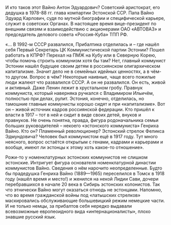 И кто таков этот Вайно Антон Эдуардович? Советский аристократ, его дедушка в 1978-88 гг. глава компартии Эстонской ССР. Папа Вайно Эдуард Карлович, судя по мутной биографии и специфической карьере, служит в советских Органах. В настоящее время вице-президент по внешним связям и взаимодействию с акционерами ОАО «АВТОВАЗ» и председатель делового совета «Россия-Куба» ТПП РФ.

«… В 1992-м СССР развалился, Прибалтика отделилась и – где нашёл себя Первый Секретарь ЦК Коммунистической партии Эстонии? Пошел работать в КПРФ? Перехал на ПМЖ на Кубу или в Северную Корею, чтобы помочь строить коммунизм хотя бы там? Нет, главный коммунист Эстонии нашёл будущее своим детям в россиянском олигархическом капитализме. Значит дело не в семейных идейных ценностях, а в чём-то другом. Вопрос в чём?
Некоторые наивные, чаще всего пожилые люди жалеют что развалился СССР. А он не развалился. Он есть, живой и активный. Даже Ленин лежит в хрустальном гробу. Правнук коммуниста, который наверняка ручкался с Владимиром Ильичём, полностью при делах, рулит. Эстония, конечно, отделилась, но тамошние главные коммунисты хорошо сидят и при «капитализме». Вот он – живой источник кадров россиянской федерации. Кто пришёл к власти в 1917 – тот в ней и сидит в виде своих детей, внуков и правнуков.
Не очень понятна, правда, фигура родоначальника семьи больших руководителей – некоего «эстонского коммуниста» Генриха Вайно. Кто он? Пламенный революционер? Эстонский стрелок Феликса Эдмундовича? Человек был коммунистом ещё в 1917 году. Тут много неясного, вопрос остаётся открытым с генами, кадрами и карьерами и вообще, имеют ли эстонцы к этому хоть какое-то отношение».

Рожи-то у номенклатурных эстонских коммунистов не слишком эстонские. Интригует фигура основателя номенклатурной династии коммунистов Вайно. Сведения о нём нарочито неопределенные. Будто бы прадедушка Генриха Вайно (1889—1965) переселился в Томск в 1918 году (нашёл время и место!) и женился на некой Лидии Сави, дочери перебравшихся в начале 20 века в Сибирь эстонских колонистов.
Так что этнически Вайно могут оказаться отнюдь не эстонцами. Напомню, что во время гражданской войны под «латышских стрелков» маскировались обслуживающие большевицкий режим немецкие части. И не только немцы, за прибалтов себя нередко выдавали всевозможные европеоидного вида «интернационалисты», плохо знавшие русский язык.
